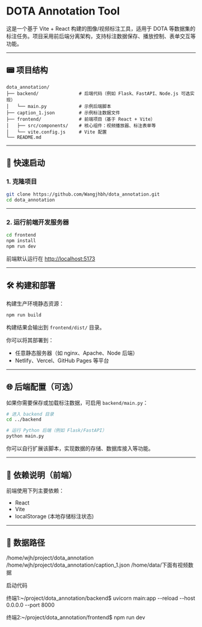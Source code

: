 # DOTA Annotation Tool

这是一个基于 Vite + React 构建的图像/视频标注工具，适用于 DOTA 等数据集的标注任务。项目采用前后端分离架构，支持标注数据保存、播放控制、表单交互等功能。

---

## 📟 项目结构

```
dota_annotation/
├── backend/               # 后端代码（例如 Flask、FastAPI、Node.js 可选实现）
│   └── main.py            # 示例后端脚本
├── caption_1.json         # 示例标注数据文件
├── frontend/              # 前端项目（基于 React + Vite）
│   ├── src/components/    # 核心组件：视频播放器、标注表单等
│   └── vite.config.js     # Vite 配置
└── README.md
```

---

## 🚀 快速启动

### 1. 克隆项目

```bash
git clone https://github.com/Wangjhbh/dota_annotation.git
cd dota_annotation
```

---

### 2. 运行前端开发服务器

```bash
cd frontend
npm install
npm run dev
```

前端默认运行在 [http://localhost:5173](http://localhost:5173)

---

## 🛠 构建和部署

构建生产环境静态资源：

```bash
npm run build
```

构建结果会输出到 `frontend/dist/` 目录。

你可以将其部署到：

* 任意静态服务器（如 nginx、Apache、Node 后端）
* Netlify、Vercel、GitHub Pages 等平台

---

## 🌐 后端配置（可选）

如果你需要保存或加载标注数据，可启用 `backend/main.py`：

```bash
# 进入 backend 目录
cd ../backend

# 运行 Python 后端（例如 Flask/FastAPI）
python main.py
```

你可以自行扩展该脚本，实现数据的存储、数据库接入等功能。

---

## 📆 依赖说明（前端）

前端使用下列主要依赖：

* React
* Vite
* localStorage (本地存储标注状态)

---

## 🧐 数据路径

/home/wjh/project/dota_annotation
/home/wjh/project/dota_annotation/caption_1.json
/home/data/下面有视频数据

启动代码

终端1:~/project/dota_annotation/backend$ uvicorn main:app --reload --host 0.0.0.0 --port 8000

终端2:~/project/dota_annotation/frontend$ npm run dev




